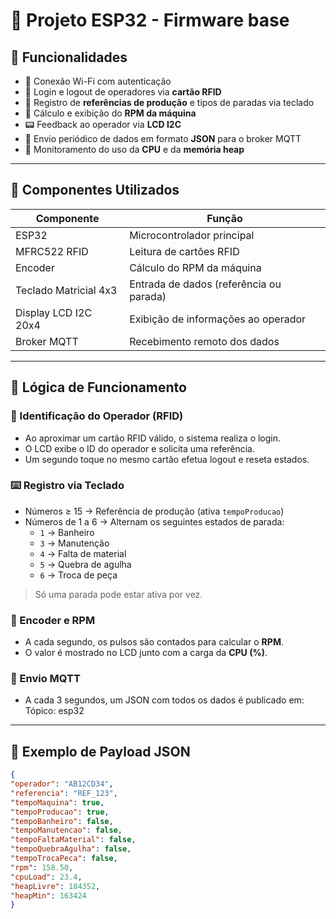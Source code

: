 # 🧵 Projeto ESP32 - Firmware base

## 🚀 Funcionalidades

- 📶 Conexão Wi-Fi com autenticação
- 🔐 Login e logout de operadores via **cartão RFID**
- 🔢 Registro de **referências de produção** e tipos de paradas via teclado
- 🧭 Cálculo e exibição do **RPM da máquina**
- 📟 Feedback ao operador via **LCD I2C**
- 📡 Envio periódico de dados em formato **JSON** para o broker MQTT
- 🧠 Monitoramento do uso da **CPU** e da **memória heap**

---

## 🔌 Componentes Utilizados

| Componente            | Função                                     |
|-----------------------|--------------------------------------------|
| ESP32                 | Microcontrolador principal                 |
| MFRC522 RFID          | Leitura de cartões RFID                    |
| Encoder               | Cálculo do RPM da máquina                  |
| Teclado Matricial 4x3 | Entrada de dados (referência ou parada)   |
| Display LCD I2C 20x4  | Exibição de informações ao operador        |
| Broker MQTT           | Recebimento remoto dos dados               |

---

## 🧠 Lógica de Funcionamento

### 👤 Identificação do Operador (RFID)

- Ao aproximar um cartão RFID válido, o sistema realiza o login.
- O LCD exibe o ID do operador e solicita uma referência.
- Um segundo toque no mesmo cartão efetua logout e reseta estados.

### ⌨️ Registro via Teclado

- Números ≥ 15 → Referência de produção (ativa `tempoProducao`)
- Números de 1 a 6 → Alternam os seguintes estados de parada:
  - `1` → Banheiro
  - `3` → Manutenção
  - `4` → Falta de material
  - `5` → Quebra de agulha
  - `6` → Troca de peça

> Só uma parada pode estar ativa por vez.

### 🔄 Encoder e RPM

- A cada segundo, os pulsos são contados para calcular o **RPM**.
- O valor é mostrado no LCD junto com a carga da **CPU (%)**.

### 📡 Envio MQTT

- A cada 3 segundos, um JSON com todos os dados é publicado em:
Tópico: esp32
---

## 🧪 Exemplo de Payload JSON

```json
{
"operador": "AB12CD34",
"referencia": "REF_123",
"tempoMaquina": true,
"tempoProducao": true,
"tempoBanheiro": false,
"tempoManutencao": false,
"tempoFaltaMaterial": false,
"tempoQuebraAgulha": false,
"tempoTrocaPeca": false,
"rpm": 158.50,
"cpuLoad": 23.4,
"heapLivre": 184352,
"heapMin": 163424
}
